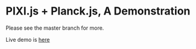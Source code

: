 # PIXI.js + Planck.js, A Demonstration

Please see the master branch for more.

Live demo is [here](https://dacatchman.github.io/pixi-planckjs-demo/)